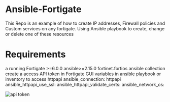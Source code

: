 # Ansible-Fortigate

This Repo is an example of how to create IP addresses, Firewall policies and Custom services on any fortigate. Using Ansible playbook to create, change or delete one of these resources

# Requirements
a running Fortigate >=6.0.0 
ansible>=2.15.0 
fortinet.fortios ansible collection 
create a access API token in Fortigate GUI 
variables in ansible playbook or inventory to access 
httpapi ansible_connection: 
httpapi ansible_httpapi_use_ssl: 
ansible_httpapi_validate_certs:
ansible_network_os:

![api token](https://github.com/user-attachments/assets/ac07c3e2-edf7-4c2f-b38c-705732f724a3)
